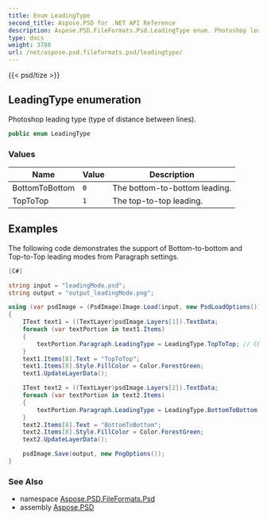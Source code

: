 ```yaml
---
title: Enum LeadingType
second_title: Aspose.PSD for .NET API Reference
description: Aspose.PSD.FileFormats.Psd.LeadingType enum. Photoshop leading type type of distance between lines
type: docs
weight: 3780
url: /net/aspose.psd.fileformats.psd/leadingtype/
---
```

{{< psd/tize >}}
## LeadingType enumeration

Photoshop leading type (type of distance between lines).

```csharp
public enum LeadingType
```

### Values

| Name | Value | Description |
| --- | --- | --- |
| BottomToBottom | `0` | The bottom-to-bottom leading. |
| TopToTop | `1` | The top-to-top leading. |

## Examples

The following code demonstrates the support of Bottom-to-bottom and Top-to-Top leading modes from Paragraph settings.

```csharp
[C#]

string input = "leadingMode.psd";
string output = "output_leadingMode.png";

using (var psdImage = (PsdImage)Image.Load(input, new PsdLoadOptions()))
{
    IText text1 = ((TextLayer)psdImage.Layers[1]).TextData;
    foreach (var textPortion in text1.Items)
    {
        textPortion.Paragraph.LeadingType = LeadingType.TopToTop; // Change LeadingType value   
    }
    text1.Items[8].Text = "TopToTop";
    text1.Items[8].Style.FillColor = Color.ForestGreen;
    text1.UpdateLayerData();

    IText text2 = ((TextLayer)psdImage.Layers[2]).TextData;
    foreach (var textPortion in text2.Items)
    {
        textPortion.Paragraph.LeadingType = LeadingType.BottomToBottom; // Change LeadingType value   
    }
    text2.Items[8].Text = "BottomToBottom";
    text2.Items[8].Style.FillColor = Color.ForestGreen;
    text2.UpdateLayerData();

    psdImage.Save(output, new PngOptions());
}
```

### See Also

* namespace [Aspose.PSD.FileFormats.Psd](../../aspose.psd.fileformats.psd/)
* assembly [Aspose.PSD](../../)


